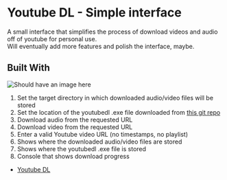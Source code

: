 # Youtube DL - Simple interface
A small interface that simplifies the process of download videos and audio off of youtube for personal use.  
Will eventually add more features and polish the interface, maybe.


## Built With
![Should have an image here](https://i.imgur.com/5fwoTzd.png)
1. Set the target directory in which downloaded audio/video files will be stored
2. Set the location of the youtubedl .exe file downloaded from [this git repo](https://github.com/rg3/youtube-dl)
3. Download audio from the requested URL
4. Download video from the requested URL
5. Enter a valid Youtube video URL (no timestamps, no playlist)
6. Shows where the downloaded audio/video files are stored
7. Shows where the youtubedl .exe file is stored
8. Console that shows download progress

* [Youtube DL](https://github.com/rg3/youtube-dl) 
